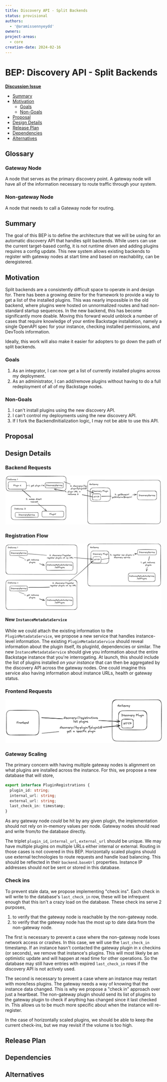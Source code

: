 ```yaml
---
title: Discovery API - Split Backends
status: provisional
authors:
  - '@aramissennyeydd'
owners:
project-areas:
  - core
creation-date: 2024-02-16
---
```


<!--
**Note:** When your BEP is complete, all these pre-existing comments should be removed

When editing BEPs, aim for tightly-scoped, single-topic PRs to keep discussions focused. If you disagree with what is already in a document, open a new PR with suggested changes.
-->

# BEP: Discovery API - Split Backends

<!-- Before merging the initial BEP PR, create a feature issue and update the below link. You can wait with this step until the BEP is ready to be merged. -->

[**Discussion Issue**](https://github.com/backstage/backstage/issues/NNNNN)

- [Summary](#summary)
- [Motivation](#motivation)
  - [Goals](#goals)
  - [Non-Goals](#non-goals)
- [Proposal](#proposal)
- [Design Details](#design-details)
- [Release Plan](#release-plan)
- [Dependencies](#dependencies)
- [Alternatives](#alternatives)

## Glossary

### Gateway Node

A node that serves as the primary discovery point. A gateway node will have all of the information necessary to route traffic through your system.

### Non-gateway Node

A node that needs to call a Gateway node for routing.

## Summary

<!--
The summary of the BEP is a few paragraphs long and give a high-level overview of the features to be implemented. It should be possible to read *only* the summary and understand what the BEP is proposing to accomplish and what impact it has for users.
-->

The goal of this BEP is to define the architecture that we will be using for an automatic discovery API that handles split backends. While users can use the current target-based config, it is not runtime driven and adding plugins requires a config update. This new system allows existing backends to register with gateway nodes at start time and based on reachability, can be deregistered.

## Motivation

<!--
This section is for explicitly listing the motivation, goals, and non-goals of
this BEP. Describe why the change is important and the benefits to users.
-->

Split backends are a consistently difficult space to operate in and design for. There has been a growing desire for the framework to provide a way to get a list of the installed plugins. This was nearly impossible in the old backend, where plugins were hosted on unnormalized routes and had non-standard startup sequences. In the new backend, this has become significantly more doable. Moving this forward would unblock a number of cases that require knowledge of your entire Backstage installation, namely a single OpenAPI spec for your instance, checking installed permissions, and DevTools information.

Ideally, this work will also make it easier for adopters to go down the path of split backends.

### Goals

<!--
List the specific goals of the BEP. What is it trying to achieve? How will we
know that this has succeeded?
-->

1. As an integrator, I can now get a list of currently installed plugins across my deployment.
1. As an administrator, I can add/remove plugins without having to do a full redeployment of all of my Backstage nodes.

### Non-Goals

<!--
What is out of scope for this BEP? Listing non-goals helps to focus discussion
and make progress.
-->

1. I can't install plugins using the new discovery API.
1. I can't control my deployments using the new discovery API.
1. If I fork the BackendInitialization logic, I may not be able to use this API.

## Proposal

<!--
This is where we get down to the specifics of what the proposal actually is.
This should have enough detail that reviewers can understand exactly what
you're proposing, but should not include things like API designs or
implementation.
-->

## Design Details

<!--
This section should contain enough information that the specifics of your
change are understandable. This may include API specs or even code snippets.
If there's any ambiguity about HOW your proposal will be implemented, this is the place to discuss them.
-->

### Backend Requests

![](./discovery.png)

### Registration Flow

![](./registrations.png)

#### New `InstanceMetadataService`

While we could attach the existing information to the `PluginMetadataService`, we propose a new service that handles instance-level information. The existing `PluginMetadataService` should reveal information about the plugin itself, its pluginId, dependencies or similar. The new `InstanceMetadataService` should give you information about the entire Backstage instance that you're interrogating. At launch, this should include the list of plugins installed _on your instance_ that can then be aggregated by the discovery API across the gateway nodes. One could imagine this service also having information about instance URLs, health or gateway status.

### Frontend Requests

![](./frontend.png)

### Gateway Scaling

The primary concern with having multiple gateway nodes is alignment on what plugins are installed across the instance. For this, we propose a new database that will store,

```ts
export interface PluginRegistrations {
  plugin_id: string;
  internal_url: string;
  external_url: string;
  last_check_in: timestamp;
}
```

As any gateway node _could_ be hit by any given plugin, the implementation should not rely on in-memory values per node. Gateway nodes should read and write from/to the database directly.

The triplet `plugin_id`, `internal_url`, `external_url` should be unique. We may have multiple plugins on multiple URLs either internal or external. Routing in those cases is not covered in this BEP. Horizontally scaled plugins should use external technologies to route requests and handle load balancing. This should be reflected in their `backend.baseUrl` properties. Instance IP addresses should _not_ be sent or stored in this database.

### Check ins

To prevent stale data, we propose implementing "check ins". Each check in will write to the database's `last_check_in` row, these will be infrequent enough that this isn't a crazy load on the database. These check ins serve 2 purposes,

1. to verify that the gateway node is reachable by the non-gateway node.
1. to verify that the gateway node has the most up to date data from the non-gateway node.

The first is necessary to prevent a case where the non-gateway node loses network access or crashes. In this case, we will use the `last_check_in` timestamp. If an instance hasn't contacted the gateway plugin in x checkins (or seconds), we remove that instance's plugins. This will most likely be an optimistic update and will happen at read time for other operations. So the database may still have entries with expired `last_check_in` rows if the discovery API is not actively used.

The second is necessary to prevent a case where an instance may restart with more/less plugins. The gateway needs a way of knowing that the instance data changed. This is why we propose a "check in" approach over just a heartbeat. The non-gateway plugin should send its list of plugins to the gateway plugin to check if anything has changed since it last checked in. This allows us to be much more specific about when the instance will re-register.

In the case of horizontally scaled plugins, we should be able to keep the current check-ins, but we may revisit if the volume is too high.

## Release Plan

<!--
This section should describe the rollout process for any new features. It must take our version policies into account and plan for a phased rollout if this change affects any existing stable APIs.

If there is any particular feedback to be gathered during the rollout, this should be described here as well.
-->

## Dependencies

<!--
List any dependencies that this work has on other BEPs or features.
-->

## Alternatives

<!--
What other approaches did you consider, and why did you rule them out? These do
not need to be as detailed as the proposal, but should include enough
information to express the idea and why it was not acceptable.
-->
